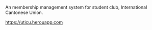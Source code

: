 An membership management system for student club, International Cantonese Union.

https://uticu.herouapp.com

